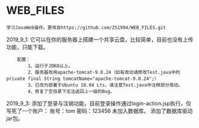 ﻿# WEB_FILES
	学习JavaWeb操作。更改自https://github.com/ZS1994/WEB_FILES.git

2019_9_1:
	它可以在你的服务器上搭建一个共享云盘，比较简单，目前也没有上传功能，只能下载。

		配置：
			1、运行于JDK8以上。
			2、服务器改用apache-tomcat-9.0.24（如有改动请修改Test.java中的private final String tomcatName="apache-tomcat-9.0.24";）
			3、已改为部署于Ubuntu 18.04 Lts，请注意Test.java中注释部分改动。
			4、修复了空目录下无法返回上一级的Bug。

2019_9_3:
	添加了登录与注销功能，目前登录操作通过login-action.jsp执行，仅写死了一个账户：
		账号：tom
		密码：123456
	未加入数据库。
	添加了数据库驱动jar包。
